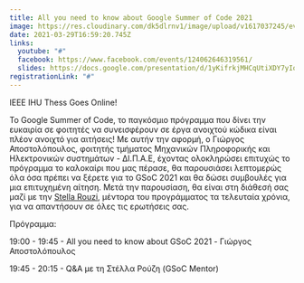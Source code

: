 ```yaml
---
title: All you need to know about Google Summer of Code 2021
image: https://res.cloudinary.com/dk5dlrnv1/image/upload/v1617037245/events/160198106_4301751676521600_8080771932453069947_o.jpg_i82thm.jpg
date: 2021-03-29T16:59:20.745Z
links:
  youtube: "#"
  facebook: https://www.facebook.com/events/124062646319561/
  slides: https://docs.google.com/presentation/d/1yKifrkjMHCqUtiXDY7yIowfCtjz6126cb_a0C-8z7Lk/edit?usp=sharing
registrationLink: "#"
---
```

IEEE IHU Thess Goes Online!

Το Google Summer of Code, το παγκόσμιο πρόγραμμα που δίνει την ευκαιρία σε φοιτητές να συνεισφέρουν σε έργα ανοιχτού κώδικα είναι πλέον ανοιχτό για αιτήσεις! Με αυτήν την αφορμή, ο Γιώργος Αποστολόπουλος, φοιτητής τμήματος Μηχανικών Πληροφορικής και Ηλεκτρονικών συστημάτων - ΔΙ.Π.Α.Ε, έχοντας ολοκληρώσει επιτυχώς το πρόγραμμα το καλοκαίρι που μας πέρασε, θα παρουσιάσει λεπτομερώς όλα όσα πρέπει να ξέρετε για το GSoC 2021 και θα δώσει συμβουλές για μια επιτυχημένη αίτηση. Μετά την παρουσίαση, θα είναι στη διάθεσή σας μαζί με την [Stella Rouzi](https://facebook.com/differentreality), μέντορα του προγράμματος τα τελευταία χρόνια, για να απαντήσουν σε όλες τις ερωτήσεις σας.

Πρόγραμμα:

19:00 - 19:45 - All you need to know about GSoC 2021 - Γιώργος Αποστολόπουλος

19:45 - 20:15 - Q&A με τη Στέλλα Ρούζη (GSoC Mentor)
